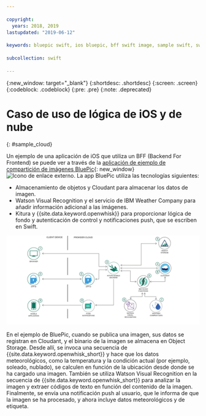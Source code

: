```yaml
---

copyright:
  years: 2018, 2019
lastupdated: "2019-06-12"

keywords: bluepic swift, ios bluepic, bff swift image, sample swift, swift example bff

subcollection: swift

---
```


{:new_window: target="_blank"}
{:shortdesc: .shortdesc}
{:screen: .screen}
{:codeblock: .codeblock}
{:pre: .pre}
{:note: .deprecated}

# Caso de uso de lógica de iOS y de nube
{: #sample_cloud}

Un ejemplo de una aplicación de iOS que utiliza un BFF (Backend For Frontend) se puede ver a través de la [aplicación de ejemplo de compartición de imágenes BluePic](https://github.com/IBM/BluePic){: new_window} ![Icono de enlace externo](../../icons/launch-glyph.svg "Icono de enlace externo"). La app BluePic utiliza las tecnologías siguientes:

* Almacenamiento de objetos y Cloudant para almacenar los datos de imagen.
* Watson Visual Recognition y el servicio de IBM Weather Company para añadir información adicional a las imágenes.
* Kitura y {{site.data.keyword.openwhisk}} para proporcionar lógica de fondo y autenticación de control y notificaciones push, que se escriben en Swift.

![BluePic](images/cloudlogic.png "Flujo de BluePic")

En el ejemplo de BluePic, cuando se publica una imagen, sus datos se registran en Cloudant, y el binario de la imagen se almacena en Object Storage. Desde allí, se invoca una secuencia de {{site.data.keyword.openwhisk_short}} y hace que los datos meteorológicos, como la temperatura y la condición actual (por ejemplo, soleado, nublado), se calculen en función de la ubicación desde donde se ha cargado una imagen. También se utiliza Watson Visual Recognition en la secuencia de {{site.data.keyword.openwhisk_short}} para analizar la imagen y extraer códigos de texto en función del contenido de la imagen. Finalmente, se envía una notificación push al usuario, que le informa de que la imagen se ha procesado, y ahora incluye datos meteorológicos y de etiqueta.
